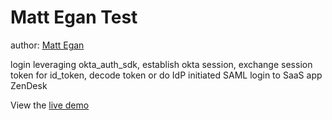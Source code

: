 Matt Egan Test
====================

author: [Matt Egan](https://github.com/mbegan)

login leveraging okta_auth_sdk, establish okta session, exchange session token for id_token, decode token or do IdP initiated SAML login to SaaS app ZenDesk

View the [live demo](https://mbegan.github.io/demo/#/)
